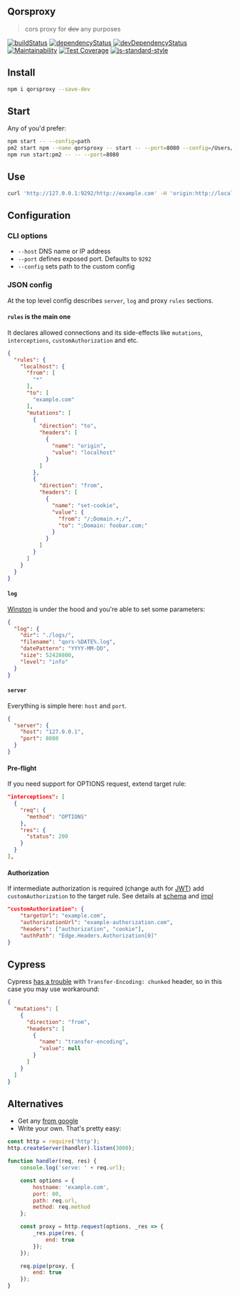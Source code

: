 ## Qorsproxy
> cors proxy for ~~dev~~ any purposes

[![buildStatus](https://img.shields.io/travis/qiwi/qorsproxy.svg?maxAge=3600&branch=master)](https://travis-ci.org/qiwi/qorsproxy)
[![dependencyStatus](https://img.shields.io/david/qiwi/qorsproxy.svg?maxAge=3600)](https://david-dm.org/qiwi/qorsproxy)
[![devDependencyStatus](https://img.shields.io/david/dev/qiwi/qorsproxy.svg?maxAge=3600)](https://david-dm.org/qiwi/qorsproxy)
[![Maintainability](https://api.codeclimate.com/v1/badges/50acfd98bab6f903d950/maintainability)](https://codeclimate.com/github/qiwi/qorsproxy/maintainability)
[![Test Coverage](https://api.codeclimate.com/v1/badges/50acfd98bab6f903d950/test_coverage)](https://codeclimate.com/github/qiwi/qorsproxy/test_coverage)
[![js-standard-style](https://img.shields.io/badge/code%20style-standard-brightgreen.svg)](http://standardjs.com)

## Install

```bash
npm i qorsproxy --save-dev
```

## Start 
Any of you'd prefer:

```bash
npm start -- --config=path
pm2 start npm --name qorsproxy -- start -- --port=8080 --config=/Users/a.golub/repo/qorsproxy/config/qorsproxy.dev.qiwi.tools.json
npm run start:pm2 -- -- --port=8080
```

## Use

```bash
curl 'http://127.0.0.1:9292/http://example.com' -H 'origin:http://localhost' → <!doctype html> ...
```

## Configuration
### CLI options
- `--host` DNS name or IP address
- `--port` defines exposed port. Defaults to `9292`
- `--config` sets path to the custom config

### JSON config
At the top level config describes `server`, `log` and proxy `rules` sections.

#### `rules` is the main one
It declares allowed connections and its side-effects like `mutations`, `interceptions`, `customAuthorization` and etc.
```json
{
  "rules": {
    "localhost": {
      "from": [
        "*"
      ],
      "to": [
        "example.com"
      ],
      "mutations": [
        {
          "direction": "to",
          "headers": [
            {
              "name": "origin",
              "value": "localhost"
            }
          ]
        },
        {
          "direction": "from",
          "headers": [
            {
              "name": "set-cookie",
              "value": {
                "from": "/;Domain.+;/",
                "to": ";Domain: foobar.com;"
              }
            }
          ]
        }
      ]
    }
  }
}
```
#### `log`
[Winston](https://github.com/winstonjs/winston) is under the hood and you're able to set some parameters:
```json
{
  "log": {
    "dir": "./logs/",
    "filename": "qors-%DATE%.log",
    "datePattern": "YYYY-MM-DD",
    "size": 52428800,
    "level": "info"
  }
}
```

#### `server`
Everything is simple here: `host` and `port`.
```json
{
  "server": {
    "host": "127.0.0.1",
    "port": 8080
  }
}
```

#### Pre-flight
If you need support for OPTIONS request, extend target rule:

```json
"interceptions": [
  {
    "req": {
      "method": "OPTIONS"
    },
    "res": {
      "status": 200
    }
  }
],
```

#### Authorization
If intermediate authorization is required (change auth for [JWT](https://jwt.io/)) add `customAuthorization` to the target rule. See details at [schema](src/config/schemas.js) and [impl](src/servlet/corsproxy/middlewares/customAuthorization.js)

```json
"customAuthorization": {
    "targetUrl": "example.com",
    "authorizationUrl": "example-authorization.com",
    "headers": ["authorization", "cookie"],
    "authPath": "Edge.Headers.Authorization[0]"
}
```

## Cypress
Cypress [has a trouble](https://github.com/cypress-io/cypress/issues/1185) with `Transfer-Encoding: chunked` header, so in this case you may use workaround:
```json
{
  "mutations": [
    {
      "direction": "from",
      "headers": [
        {
          "name": "transfer-encoding",
          "value": null
        }
      ]
    }
  ]
}
```


## Alternatives
* Get any [from google](https://www.google.ru/search?q=http+proxy+js)
* Write your own. That's pretty easy:

```javascript
const http = require('http');
http.createServer(handler).listen(3000);

function handler(req, res) {
	console.log('serve: ' + req.url);

	const options = {
		hostname: 'example.com',
		port: 80,
		path: req.url,
		method: req.method
	};

	const proxy = http.request(options, _res => {
		_res.pipe(res, {
			end: true
		});
	});

	req.pipe(proxy, {
		end: true
	});
}
```
